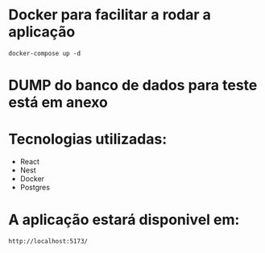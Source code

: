 # Docker para facilitar a rodar a aplicação
``` docker-compose up -d ```
# DUMP do banco de dados para teste está em anexo

# Tecnologias utilizadas:
- React
- Nest
- Docker
- Postgres

# A aplicação estará disponivel em:
``` http://localhost:5173/ ```